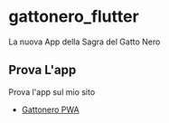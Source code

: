 # gattonero_flutter

La nuova App della Sagra del Gatto Nero

## Prova L'app

Prova l'app sul mio sito

- [Gattonero PWA](https://gattonero.gimmy1897.dev)
